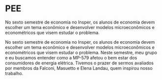 # PEE
No sexto semestre de economia no Insper, os alunos de economia devem escolher um tema econômico e desenvolver modelos microeconômicos e econométricos que visem estudar o problema.

No sexto semestre de economia no Insper, os alunos de economia devem escolher um tema econômico e desenvolver modelos microeconômicos e econométricos que visem estudar o problema. Neste semestre, meu grupo e eu buscamos entender como a MP-579 afetou o bem estar dos consumidores de energia elétrica. Tivemos o prazer de sermos avaliados por membros da Falconi, Masuetto e Elena Landau, quem inspirou nosso trabalho.
